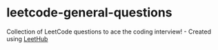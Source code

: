 # leetcode-general-questions
Collection of LeetCode questions to ace the coding interview! - Created using [LeetHub](https://github.com/QasimWani/LeetHub)
